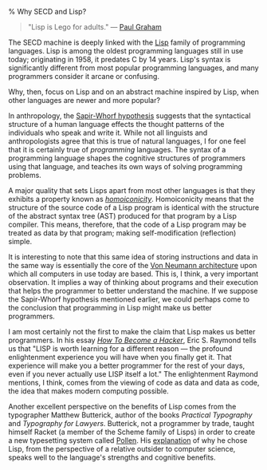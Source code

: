 % Why SECD and Lisp? 

> "Lisp is Lego for adults."
> &mdash; [Paul Graham](https://twitter.com/paulg/status/588511912331055104)

The SECD machine is deeply linked with the [Lisp](http://en.wikipedia.org/wiki/Lisp_(programming_language)) family of programming languages. Lisp is among the oldest programming languages still in use today; originating in 1958, it predates C by 14 years. Lisp's syntax is significantly different from most popular programming languages, and many programmers consider it arcane or confusing. 

Why, then, focus on Lisp and on an abstract machine inspired by Lisp, when other languages are newer and more popular?

In anthropology, the [Sapir-Whorf hypothesis](http://en.wikipedia.org/wiki/Linguistic_relativity) suggests that the syntactical structure of a human language effects the thought patterns of the individuals who speak and write it. While not all linguists and anthropologists agree that this is true of natural languages, I for one feel that it is certainly true of _programming_ languages. The syntax of a programming language shapes the cognitive structures of programmers using that language, and teaches its own ways of solving programming problems.

A major quality that sets Lisps apart from most other languages is that they exhibits a property known as _[homoiconicity](http://en.wikipedia.org/wiki/Homoiconicity)_. Homoiconicity means that the structure of the source code of a Lisp program is identical with the structure of the abstract syntax tree (AST) produced for that program by a Lisp compiler. This means, therefore, that the code of a Lisp program may be treated as data by that program; making self-modification (reflection) simple. 

It is interesting to note that this same idea of storing instructions and data in the same way is essentially the core of the [Von Neumann architecture](http://en.wikipedia.org/wiki/Von_Neumann_architecture) upon which all computers in use today are based. This is, I think, a very important observation. It implies a way of thinking about programs and their execution that helps the programmer to better understand the machine. If we suppose the Sapir-Whorf hypothesis mentioned earlier, we could perhaps come to the conclusion that programming in Lisp might make us better programmers.

I am most certainly not the first to make the claim that Lisp makes us better programmers. In his essay [_How To Become a Hacker_](http://www.catb.org/esr/faqs/hacker-howto.html), Eric S. Raymond tells us that "LISP is worth learning for a different reason — the profound enlightenment experience you will have when you finally get it. That experience will make you a better programmer for the rest of your days, even if you never actually use LISP itself a lot." The enlightenment Raymond mentions, I think, comes from the viewing of code as data and data as code, the idea that makes modern computing possible.

Another excellent perspective on the benefits of Lisp comes from the typographer Matthew Butterick, author of the books _Practical Typography_ and _Typography for Lawyers_. Butterick, not a programmer by trade, taught himself Racket (a member of the Scheme family of Lisps) in order to create a new typesetting system called [Pollen](http://pollenpub.com). His [explanation](http://practicaltypography.com/why-racket-why-lisp.html) of why he chose Lisp, from the perspective of a relative outsider to computer science, speaks well to the language's strengths and cognitive benefits.